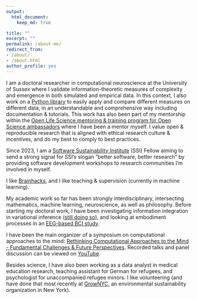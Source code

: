 ```yaml
---
output: 
  html_document:
    keep_md: true

title: ""
excerpt: ""
permalink: /about-me/
redirect_from:
- /about/
- /about.html
author_profile: yes
---
```


I am a doctoral researcher in computational neuroscience at the University of Sussex where I validate information-theoretic measures of complexity and emergence in both simulated and empirical data. In this context, I also work on a [Python library](https://openlifesci.org/posts/2022/03/17/ols-4-participant-nadine-spychala/) to easily apply and compare different measures on different data, in an understandable and comprehensive way including documentation & tutorials. This work has also been part of my mentorship within the [Open Life Science mentoring & training program for Open Science ambassadors](https://openlifesci.org/) where I have been a mentor myself. I value open & reproducible research that is aligned with ethical research culture & incentives, and do my best to comply to best practices.

Since 2023, I am a [Software Sustainability Institute](https://www.software.ac.uk/) (SSI) Fellow aiming to send a strong signal for SSI’s slogan “better software, better research” by providing software development workshops to research communities I’m involved in myself.

I like [Brainhacks](https://brainhack.org/), and I like teaching & supervision (currently in machine learning).

My academic work so far has been strongly interdisciplinary, intersecting mathematics, machine learning, neuroscience, as well as philosophy. Before starting my doctoral work, I have been investigating information integration in variational inference ([still doing so](https://github.com/nadinespy/IntegratedInformationInVariationalInference)), and looking at embodiment processes in an [EEG-based BCI study](https://www.frontiersin.org/articles/10.3389/fnhum.2019.00461/full). 

I have been the main organizer of a symposium on computational approaches to the mind: [Rethinking Computational Approaches to the Mind - Fundamental Challenges & Future Perspectives](https://computationalmind.github.io/). Recorded talks and panel discussion can be viewed on [YouTube](https://www.youtube.com/playlist?list=PLoIPNxWj9puhD9kCjnvOEWdY_jVPhcWJu). 

Besides science, I have also been working as a data analyst in medical education research, teaching assistant for German for refugees, and psychologist for unaccompanied refugee minors. I like volunteering (and have done that most recently at [GrowNYC](https://www.grownyc.org/), an environmental sustainability organization in New York).  


